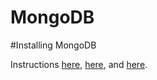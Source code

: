# MongoDB

#Installing MongoDB

Instructions [here](https://docs.mongodb.com/manual/administration/install-on-linux/), [here](https://scotch.io/@micwanyoike/getting-started-with-mongodb-in-linux), and [here](https://docs.mongodb.com/manual/tutorial/install-mongodb-on-ubuntu/#install-mongodb-community-edition).
